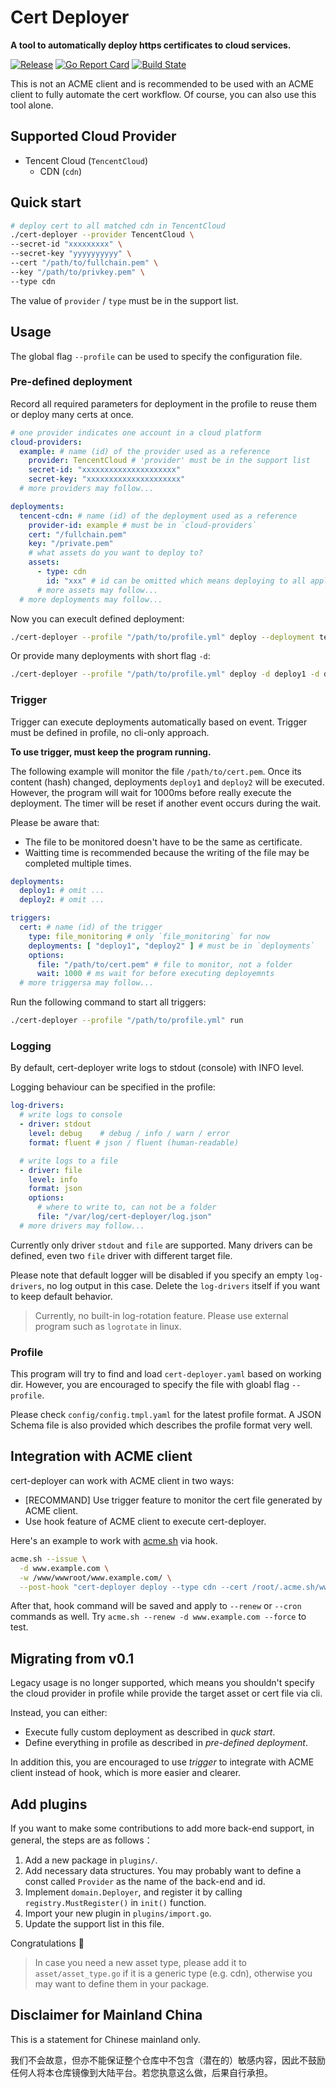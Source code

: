 # Cert Deployer

**A tool to automatically deploy https certificates to cloud services.**

[![Release](https://img.shields.io/github/v/release/ichenhe/cert-deployer?style=flat-square)](https://github.com/ichenhe/cert-deployer/releases)
[![Go Report Card](https://goreportcard.com/badge/github.com/ichenhe/cert-deployer?style=flat-square)](https://goreportcard.com/report/github.com/ichenhe/cert-deployer)
[![Build State](https://img.shields.io/github/actions/workflow/status/ichenhe/cert-deployer/check.yml?style=flat-square)](https://github.com/ichenhe/cert-deployer/actions)

This is not an ACME client and is recommended to be used with an ACME client to fully automate the cert workflow. Of course, you can also use this tool alone.

## Supported Cloud Provider

- Tencent Cloud (`TencentCloud`)
  - CDN (`cdn`)

## Quick start

```bash
# deploy cert to all matched cdn in TencentCloud
./cert-deployer --provider TencentCloud \
--secret-id "xxxxxxxxx" \
--secret-key "yyyyyyyyyy" \
--cert "/path/to/fullchain.pem" \
--key "/path/to/privkey.pem" \
--type cdn
```

The value of `provider` / `type` must be in the support list.

## Usage

The global flag `--profile` can be used to specify the configuration file.

### Pre-defined deployment

Record all required parameters for deployment in the profile to reuse them or deploy many certs at once.

```yaml
# one provider indicates one account in a cloud platform
cloud-providers:
  example: # name (id) of the provider used as a reference
    provider: TencentCloud # 'provider' must be in the support list
    secret-id: "xxxxxxxxxxxxxxxxxxxxx"
    secret-key: "xxxxxxxxxxxxxxxxxxxxx"
  # more providers may follow...

deployments:
  tencent-cdn: # name (id) of the deployment used as a reference
    provider-id: example # must be in `cloud-providers`
    cert: "/fullchain.pem"
    key: "/private.pem"
    # what assets do you want to deploy to?
    assets:
      - type: cdn
        id: "xxx" # id can be omitted which means deploying to all applicable cdns
      # more assets may follow...
  # more deployments may follow...
```

Now you can execult defined deployment:

```bash
./cert-deployer --profile "/path/to/profile.yml" deploy --deployment tencent-cdn
```

Or provide many deployments with short flag `-d`:

```bash
./cert-deployer --profile "/path/to/profile.yml" deploy -d deploy1 -d deploy2
```

### Trigger

Trigger can execute deployments automatically based on event. Trigger must be defined in profile, no cli-only approach.

**To use trigger, must keep the program running.**

The following example will monitor the file `/path/to/cert.pem`. Once its content (hash) changed, deployments `deploy1` and `deploy2` will be executed. However, the program will wait for 1000ms before really execute the deployment. The timer will be reset if another event occurs during the wait.

Please be aware that:

- The file to be monitored doesn't have to be the same as certificate.
- Waitting time is recommended because the writing of the file may be completed multiple times.

```yaml
deployments:
  deploy1: # omit ...
  deploy2: # omit ...

triggers:
  cert: # name (id) of the trigger
    type: file_monitoring # only `file_monitoring` for now
    deployments: [ "deploy1", "deploy2" ] # must be in `deployments`
    options:
      file: "/path/to/cert.pem" # file to monitor, not a folder
      wait: 1000 # ms wait for before executing deployemnts
  # more triggersa may follow...
```

Run the following command to start all triggers:

```bash
./cert-deployer --profile "/path/to/profile.yml" run
```

### Logging

By default, cert-deployer write logs to stdout (console) with INFO level.

Logging behaviour can be specified in the profile:

```yaml
log-drivers:
  # write logs to console
  - driver: stdout
    level: debug    # debug / info / warn / error 
    format: fluent # json / fluent (human-readable)

  # write logs to a file
  - driver: file
    level: info
    format: json
    options:
      # where to write to, can not be a folder
      file: "/var/log/cert-deployer/log.json"
  # more drivers may follow...
```

Currently only driver `stdout` and `file` are supported. Many drivers can be defined, even two `file` driver with different target file.

Please note that default logger will be disabled if you specify an empty `log-drivers`, no log output in this case. Delete the `log-drivers` itself if you want to keep default behavior.

> Currently, no built-in log-rotation feature. Please use external program such as `logrotate` in linux.

### Profile

This program will try to find and load `cert-deployer.yaml` based on working dir. However, you are encouraged to specify the file with gloabl flag `--profile`.

Please check `config/config.tmpl.yaml` for the latest profile format. A JSON Schema file is also provided which describes the profile format very well.

## Integration with ACME client

cert-deployer can work with ACME client in two ways:

- [RECOMMAND] Use trigger feature to monitor the cert file generated by ACME client.
- Use hook feature of ACME client to execute cert-deployer.



Here's an example to work with [acme.sh](https://github.com/acmesh-official/acme.sh) via hook.

```bash
acme.sh --issue \
  -d www.example.com \
  -w /www/wwwroot/www.example.com/ \
  --post-hook "cert-deployer deploy --type cdn --cert /root/.acme.sh/www.example.com/fullchain.cer --key /root/.acme.sh/www.example.com/www.example.com.key --provider TencentCloud --secret-id xxxx --secret-key yyyyy" --force
```

After that, hook command will be saved and apply to `--renew` or `--cron` commands as well. Try `acme.sh --renew -d www.example.com --force` to test.

## Migrating from v0.1

Legacy usage is no longer supported, which means you shouldn't specify the cloud provider in profile while provide the target asset or cert file via cli.

Instead, you can either:

- Execute fully custom deployment as described in *quck start*.
- Define everything in profile as described in *pre-defined deployment*.

In addition this, you are encouraged to use *trigger* to integrate with ACME client instead of hook, which is more easier and clearer.

## Add plugins

If you want to make some contributions to add more back-end support, in general, the steps are as follows：

1. Add a new package in `plugins/`.
2. Add necessary data structures. You may probably want to define a const called `Provider` as the name of the back-end and id.
3. Implement `domain.Deployer`, and register it by calling `registry.MustRegister()` in `init()` function.
4. Import your new plugin in `plugins/import.go`.
5. Update the support list in this file.

Congratulations 🥳

> In case you need a new asset type, please add it to `asset/asset_type.go` if it is a generic type (e.g. cdn), otherwise you may want to define them in your package.

## Disclaimer for Mainland China

This is a statement for Chinese mainland only.

我们不会故意，但亦不能保证整个仓库中不包含（潜在的）敏感内容，因此不鼓励任何人将本仓库镜像到大陆平台。若您执意这么做，后果自行承担。

